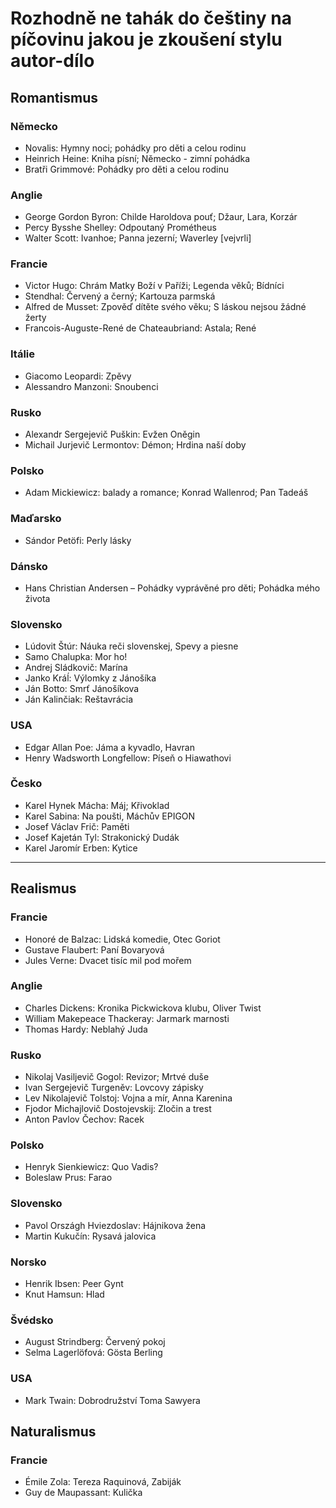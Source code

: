 # Rozhodně ne tahák do češtiny na píčovinu jakou je zkoušení stylu autor-dílo

## Romantismus

### Německo 

- Novalis: Hymny noci; pohádky pro děti a celou rodinu
- Heinrich Heine: Kniha písní; Německo - zimní pohádka
- Bratři Grimmové: Pohádky pro děti a celou rodinu

### Anglie

- George Gordon Byron: Childe Haroldova pouť; Džaur, Lara, Korzár 
- Percy Bysshe Shelley: Odpoutaný Prométheus
- Walter Scott: Ivanhoe; Panna jezerní; Waverley [vejvrli]

### Francie

- Victor Hugo: Chrám Matky Boží v Paříži; Legenda věků; Bídníci
- Stendhal: Červený a černý; Kartouza parmská
- Alfred de Musset: Zpověď dítěte svého věku; S láskou nejsou žádné žerty
- Francois-Auguste-René de Chateaubriand: Astala; René

### Itálie 

- Giacomo Leopardi: Zpěvy
- Alessandro Manzoni: Snoubenci

### Rusko

- Alexandr Sergejevič Puškin: Evžen Oněgin
- Michail Jurjevič Lermontov: Démon; Hrdina naší doby

### Polsko

- Adam Mickiewicz: balady a romance; Konrad Wallenrod; Pan Tadeáš

### Maďarsko 

- Sándor Petöfi: Perly lásky

### Dánsko 

- Hans Christian Andersen – Pohádky vyprávěné pro děti; Pohádka mého života

### Slovensko

- Lúdovit Štúr: Náuka reči slovenskej, Spevy a piesne
- Samo Chalupka: Mor ho!
- Andrej Sládkovič: Marína 
- Janko Kráĺ: Výlomky z Jánošíka 
- Ján Botto: Smrť Jánošíkova 
- Ján Kalinčiak: Reštavrácia 

### USA 

- Edgar Allan Poe: Jáma a kyvadlo, Havran
- Henry Wadsworth Longfellow: Píseň o Hiawathovi

### Česko

- Karel Hynek Mácha: Máj; Křivoklad
- Karel Sabina: Na poušti, Máchův EPIGON
- Josef Václav Frič: Paměti 
- Josef Kajetán Tyl: Strakonický Dudák
- Karel Jaromír Erben: Kytice 


----

## Realismus

### Francie 

- Honoré de Balzac: Lidská komedie, Otec Goriot
- Gustave Flaubert: Paní Bovaryová
- Jules Verne: Dvacet tisíc mil pod mořem


### Anglie

- Charles Dickens: Kronika Pickwickova klubu, Oliver Twist
- William Makepeace Thackeray: Jarmark marnosti
- Thomas Hardy: Neblahý Juda

### Rusko 

- Nikolaj Vasiljevič Gogol: Revizor; Mrtvé duše
- Ivan Sergejevič Turgeněv: Lovcovy zápisky
- Lev Nikolajevič Tolstoj: Vojna a mír, Anna Karenina
- Fjodor Michajlovič Dostojevskij: Zločin a trest
- Anton Pavlov Čechov: Racek

### Polsko 
 
- Henryk Sienkiewicz: Quo Vadis?
- Boleslaw Prus: Farao

### Slovensko 

- Pavol Országh Hviezdoslav: Hájnikova žena 
- Martin Kukučín: Rysavá jalovica

### Norsko

- Henrik Ibsen: Peer Gynt
- Knut Hamsun: Hlad

### Švédsko

- August Strindberg: Červený pokoj
- Selma Lagerlöfová: Gösta Berling

### USA 

- Mark Twain: Dobrodružství Toma Sawyera

## Naturalismus 

### Francie 

- Émile Zola: Tereza Raquinová, Zabiják
- Guy de Maupassant: Kulička